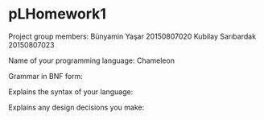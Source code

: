 # pLHomework1
Project group members: Bünyamin Yaşar 20150807020 Kubilay Sarıbardak 20150807023

Name of your programming language: Chameleon

Grammar in BNF form:

Explains the syntax of your language:

Explains any design decisions you make:
